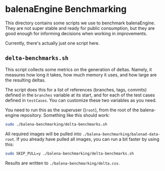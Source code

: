 # balenaEngine Benchmarking

This directory contains some scripts we use to benchmark balenaEngine. They are
not super stable and ready for public consumption, but they are good enough for
informing decisions when working in improvements.

Currently, there's actually just one script here.

## `delta-benchmarks.sh`

This script collects some metrics on the generation of deltas. Namely, it
measures how long it takes, how much memory it uses, and how large are the
resulting deltas.

The script does this for a list of references (branches, tags, commits) defined
in the `branches` variable at its start, and for each of the test cases defined
in `testCases`. You can customize these two variables as you need.

You need to run this as the superuser ()`root`), from the root of the
balena-engine repository. Something like this should work:

```sh
sudo ./balena-benchmarking/delta-benchmarks.sh
```

All required images will be pulled into
`./balena-benchmarking/balenad-data-root`. If you already have pulled all
images, you can run a bit faster by using this:

```sh
sudo SKIP_PULL=y ./balena-benchmarking/delta-benchmarks.sh
```

Results are written to `./balena-benchmarking/delta.csv`.
